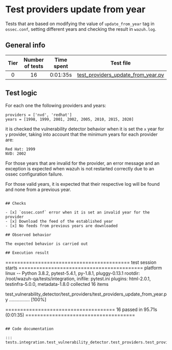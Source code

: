 # Test providers update from year

Tests that are based on modifying the value of `update_from_year` tag in `ossec.conf`, setting different years and
checking the result in `wazuh.log`.

## General info

|Tier | Number of tests | Time spent| Test file |
|:--:|:--:|:--:|:--:|
| 0 | 16 | 0:01:35s| [test_providers_update_from_year.py](../../test_providers/test_providers_update_from_year.py)|

## Test logic

For each one the following providers and years:

```
providers = ['nvd', 'redhat']
years = [1998, 1999, 2001, 2002, 2005, 2010, 2015, 2020]
```

it is checked the vulnerability detector behavior when it is set the `x` year for `y` provider, taking into account
that the minimum years for each provider are:

```
Red Hat: 1999
NVD: 2002
```

For those years that are invalid for the provider, an error message and an exception is expected when wazuh is not
restarted correctly due to an ossec configuration failure.

For those valid years, it is expected that their respective log will be found and none from a previous year.
```

## Checks

- [x] `ossec.conf` error when it is set an invalid year for the provider
- [x] Download the feed of the established year
- [x] No feeds from previous years are downloaded

## Observed behavior

The expected behavior is carried out

## Execution result

```
========================================== test session starts ==========================================
platform linux -- Python 3.8.2, pytest-5.4.1, py-1.8.1, pluggy-0.13.1
rootdir: /root/wazuh-qa/tests/integration, inifile: pytest.ini
plugins: html-2.0.1, testinfra-5.0.0, metadata-1.8.0
collected 16 items

test_vulnerability_detector/test_providers/test_providers_update_from_year.py ................    [100%]

===================================== 16 passed in 95.71s (0:01:35) =====================================
```

## Code documentation

::: tests.integration.test_vulnerability_detector.test_providers.test_providers_update_from_year
